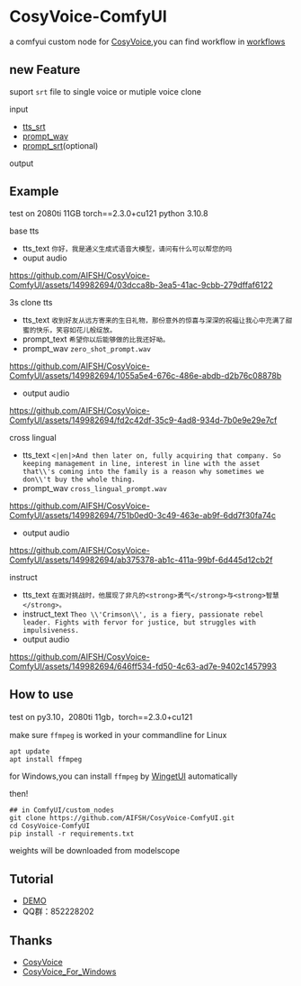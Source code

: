# CosyVoice-ComfyUI
a comfyui custom node for [CosyVoice](https://github.com/FunAudioLLM/CosyVoice),you can find workflow in [workflows](./workflows/)

## new Feature
suport `srt` file to single voice or mutiple voice clone

input
- [tts_srt](./workflows/dubbing/zh_test.srt)
- [prompt_wav](./workflows/dubbing/test.mp3)
- [prompt_srt](./workflows/dubbing/en_test.srt)(optional)

output


## Example
test on 2080ti 11GB torch==2.3.0+cu121 python 3.10.8

base tts
- tts_text `你好，我是通义生成式语音大模型，请问有什么可以帮您的吗`
- ouput audio

https://github.com/AIFSH/CosyVoice-ComfyUI/assets/149982694/03dcca8b-3ea5-41ac-9cbb-279dffaf6122

3s clone tts
- tts_text `收到好友从远方寄来的生日礼物，那份意外的惊喜与深深的祝福让我心中充满了甜蜜的快乐，笑容如花儿般绽放。`
- prompt_text `希望你以后能够做的比我还好呦。`
- prompt_wav `zero_shot_prompt.wav`

https://github.com/AIFSH/CosyVoice-ComfyUI/assets/149982694/1055a5e4-676c-486e-abdb-d2b76c08878b

- output audio

https://github.com/AIFSH/CosyVoice-ComfyUI/assets/149982694/fd2c42df-35c9-4ad8-934d-7b0e9e29e7cf

cross lingual
- tts_text `<|en|>And then later on, fully acquiring that company. So keeping management in line, interest in line with the asset that\\'s coming into the family is a reason why sometimes we don\\'t buy the whole thing.`
- prompt_wav  `cross_lingual_prompt.wav`
  
https://github.com/AIFSH/CosyVoice-ComfyUI/assets/149982694/751b0ed0-3c49-463e-ab9f-6dd7f30fa74c

- output audio
  
https://github.com/AIFSH/CosyVoice-ComfyUI/assets/149982694/ab375378-ab1c-411a-99bf-6d445d12cb2f

instruct 
- tts_text `在面对挑战时，他展现了非凡的<strong>勇气</strong>与<strong>智慧</strong>。`
- instruct_text `Theo \\'Crimson\\', is a fiery, passionate rebel leader. Fights with fervor for justice, but struggles with impulsiveness.`
- output audio

https://github.com/AIFSH/CosyVoice-ComfyUI/assets/149982694/646ff534-fd50-4c63-ad7e-9402c1457993

## How to use
test on py3.10，2080ti 11gb，torch==2.3.0+cu121

make sure `ffmpeg` is worked in your commandline
for Linux
```
apt update
apt install ffmpeg
```
for Windows,you can install `ffmpeg` by [WingetUI](https://github.com/marticliment/WingetUI) automatically

then!
```
## in ComfyUI/custom_nodes
git clone https://github.com/AIFSH/CosyVoice-ComfyUI.git
cd CosyVoice-ComfyUI
pip install -r requirements.txt
```
weights will be downloaded from modelscope

## Tutorial
- [DEMO](https://www.bilibili.com/video/BV16H4y1w7su)
- QQ群：852228202

## Thanks

- [CosyVoice](https://github.com/FunAudioLLM/CosyVoice)
- [CosyVoice_For_Windows](https://github.com/v3ucn/CosyVoice_For_Windows)

